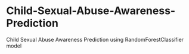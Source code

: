 # Child-Sexual-Abuse-Awareness-Prediction
Child Sexual Abuse Awareness Prediction using RandomForestClassifier model
